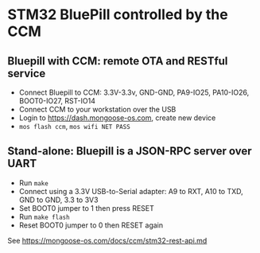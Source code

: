 # STM32 BluePill controlled by the CCM

## Bluepill with CCM: remote OTA and RESTful service

- Connect Bluepill to CCM: 3.3V-3.3v, GND-GND, PA9-IO25, PA10-IO26, BOOT0-IO27, RST-IO14
- Connect CCM to your workstation over the USB
- Login to https://dash.mongoose-os.com, create new device
- `mos flash ccm`, `mos wifi NET PASS`

## Stand-alone: Bluepill is a JSON-RPC server over UART

- Run `make`
- Connect using a 3.3V USB-to-Serial adapter: A9 to RXT, A10 to TXD, GND to GND, 3.3 to 3V3
- Set BOOT0 jumper to 1 then press RESET
- Run `make flash`
- Reset BOOT0 jumper to 0 then RESET again

See https://mongoose-os.com/docs/ccm/stm32-rest-api.md
